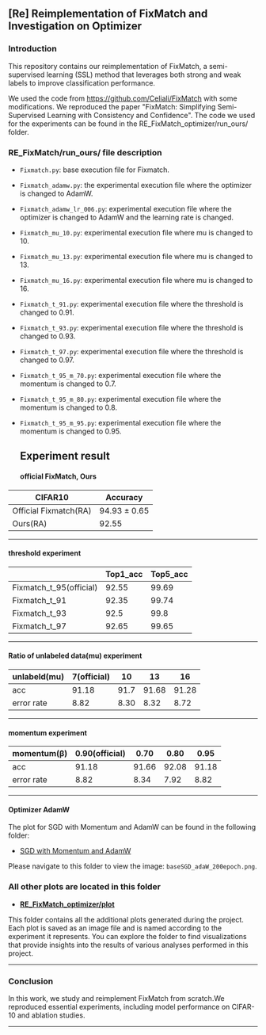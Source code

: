 ## [Re] Reimplementation of FixMatch and Investigation on Optimizer

### Introduction
This repository contains our reimplementation of FixMatch, a semi-supervised learning (SSL) method that leverages both strong and weak labels to improve classification performance.

We used the code from https://github.com/Celiali/FixMatch with some modifications. We reproduced the paper "FixMatch: Simplifying Semi-Supervised Learning with Consistency and Confidence". The code we used for the experiments can be found in the RE_FixMatch_optimizer/run_ours/ folder.

### RE_FixMatch/run_ours/ file description

- `Fixmatch.py`: base execution file for Fixmatch.
- `Fixmatch_adamw.py`: the experimental execution file where the optimizer is changed to AdamW.
- `Fixmatch_adamw_lr_006.py`: experimental execution file where the optimizer is changed to AdamW and the learning rate is changed.
- `Fixmatch_mu_10.py`: experimental execution file where mu is changed to 10.
- `Fixmatch_mu_13.py`: experimental execution file where mu is changed to 13.
- `Fixmatch_mu_16.py`: experimental execution file where mu is changed to 16.
- `Fixmatch_t_91.py`: experimental execution file where the threshold is changed to 0.91.
- `Fixmatch_t_93.py`: experimental execution file where the threshold is changed to 0.93.
- `Fixmatch_t_97.py`: experimental execution file where the threshold is changed to 0.97.
- `Fixmatch_t_95_m_70.py`: experimental execution file where the momentum is changed to 0.7.
- `Fixmatch_t_95_m_80.py`: experimental execution file where the momentum is changed to 0.8.
- `Fixmatch_t_95_m_95.py`: experimental execution file where the momentum is changed to 0.95.

  ## Experiment result
  #### official FixMatch, Ours
  
| CIFAR10 | Accuracy |
|-------|-----------|
|   Official Fixmatch(RA)   |    94.93 ± 0.65 |
|   Ours(RA)   |    92.55  |

---

#### threshold experiment
|   | Top1_acc | Top5_acc |
|-------|-----------|-----------|
|   Fixmatch_t_95(official)   |    92.55  |    99.69  |
|   Fixmatch_t_91   |    92.35  |    99.74  |
|   Fixmatch_t_93   |    92.5  |    99.8  |
|   Fixmatch_t_97   |    92.65  |    99.65  |

---

#### Ratio of unlabeled data(mu) experiment
| unlabeld(mu)  | 	7(official) | 10  | 13 | 16 |
|-------|-----------|-----------|-----------|-----------|
|   acc   |    91.18 |    91.7  |  91.68  |   91.28  |
|   error rate   |    8.82  |    8.30  |  8.32  |  8.72  |

---

#### momentum experiment
| momentum(β)  | 	0.90(official) | 0.70  | 0.80 | 0.95 |
|-------|-----------|-----------|-----------|-----------|
|   acc   |    91.18 |    91.66  |  92.08  |   91.18  |
|   error rate   |    8.82  |   8.34  |  7.92  | 8.82  |

---

#### Optimizer AdamW

The plot for SGD with Momentum and AdamW can be found in the following folder:

- [SGD with Momentum and AdamW](https://github.com/KimYohan0317/RE_FixMatch_optimizer/blob/main/plot/baseSGD_adaW_200epoch.png)

Please navigate to this folder to view the image: `baseSGD_adaW_200epoch.png`.

### All other plots are located in this folder

- **[RE_FixMatch_optimizer/plot](https://github.com/KimYohan0317/RE_FixMatch_optimizer/tree/main/plot)**

This folder contains all the additional plots generated during the project. Each plot is saved as an image file and is named according to the experiment it represents. You can explore the folder to find visualizations that provide insights into the results of various analyses performed in this project.

---
### Conclusion

In this work, we study and reimplement FixMatch from scratch.We reproduced essential experiments, including model performance on CIFAR-10 and ablation studies.

---

